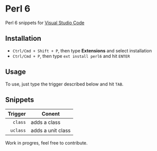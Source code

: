 # Perl 6
Perl 6 snippets for [Visual Studio Code](https://code.visualstudio.com/)

## Installation

- `Ctrl/Cmd + Shift + P`, then type **Extensions** and select installation
- `Ctrl/Cmd + P`, then type `ext install perl6` and hit `ENTER`

## Usage

To use, just type the trigger described below and hit `TAB`.

## Snippets

| Trigger | Conent |
| ------: | ------ |
| `class` | adds a class |
| `uclass` | adds a unit class |

Work in progres, feel free to contribute.